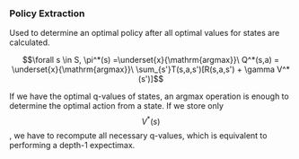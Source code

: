 ### Policy Extraction

Used to determine an optimal policy after all optimal values for states are calculated. 

$$\forall s \in S, \pi^*(s) =\underset{x}{\mathrm{argmax}}\  Q^*(s,a) = \underset{x}{\mathrm{argmax}}\  \sum_{s'}T(s,a,s')[R(s,a,s') + \gamma V^*(s')]$$

If we have the optimal q-values of states, an argmax operation is enough to determine the optimal action from a state. If we store only $$V^*(s)$$, we have to recompute all necessary q-values, which is equivalent to performing a depth-1 expectimax.



